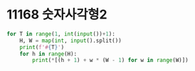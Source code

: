 # 11168 숫자사각형2



```python
for T in range(1, int(input())+1):
    H, W = map(int, input().split())
    print(f'#{T}')
    for h in range(H):
        print(*[(h + 1) + w * (W - 1) for w in range(W)])
```

